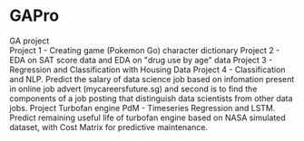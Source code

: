 # GAPro
GA project </br>
Project 1 - Creating game (Pokemon Go) character dictionary 
Project 2 - EDA on SAT score data and EDA on "drug use by age" data
Project 3 - Regression and Classification with Housing Data
Project 4 - Classification and NLP. Predict the salary of data science job based on infomation present in online job advert (mycareersfuture.sg) and second is to find the components of a job posting that distinguish data scientists from other data jobs. 
Project Turbofan engine PdM - Timeseries Regression and LSTM. Predict remaining useful life of turbofan engine based on NASA simulated dataset, with Cost Matrix for predictive maintenance.  
